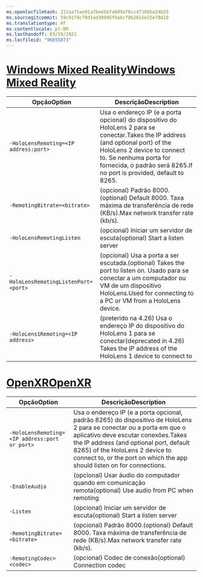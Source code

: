 ```yaml
---
ms.openlocfilehash: 212aa75ae91a7beebbfa609af6cc47106ba34b55
ms.sourcegitcommit: 59c91f8c70d1ad30995fba6cf862615e25e78d10
ms.translationtype: HT
ms.contentlocale: pt-BR
ms.lasthandoff: 03/19/2021
ms.locfileid: "96855873"
---
```

# <a name="windows-mixed-reality"></a>[<span data-ttu-id="5036a-101">Windows Mixed Reality</span><span class="sxs-lookup"><span data-stu-id="5036a-101">Windows Mixed Reality</span></span>](#tab/wmr)

| <span data-ttu-id="5036a-102">Opção</span><span class="sxs-lookup"><span data-stu-id="5036a-102">Option</span></span> | <span data-ttu-id="5036a-103">Descrição</span><span class="sxs-lookup"><span data-stu-id="5036a-103">Description</span></span> |
| ------ | ----------- |
| `-HoloLensRemoting=<IP address:port>` | <span data-ttu-id="5036a-104">Usa o endereço IP (e a porta opcional) do dispositivo do HoloLens 2 para se conectar.</span><span class="sxs-lookup"><span data-stu-id="5036a-104">Takes the IP address (and optional port) of the HoloLens 2 device to connect to.</span></span> <span data-ttu-id="5036a-105">Se nenhuma porta for fornecida, o padrão será 8265.</span><span class="sxs-lookup"><span data-stu-id="5036a-105">If no port is provided, default to 8265.</span></span> |
| `-RemotingBitrate=<bitrate>` | <span data-ttu-id="5036a-106">(opcional) Padrão 8000.</span><span class="sxs-lookup"><span data-stu-id="5036a-106">(optional) Default 8000.</span></span> <span data-ttu-id="5036a-107">Taxa máxima de transferência de rede (KB/s).</span><span class="sxs-lookup"><span data-stu-id="5036a-107">Max network transfer rate (kb/s).</span></span> |
| `-HoloLensRemotingListen` | <span data-ttu-id="5036a-108">(opcional) Iniciar um servidor de escuta</span><span class="sxs-lookup"><span data-stu-id="5036a-108">(optional) Start a listen server</span></span> |
| `-HoloLensRemotingListenPort=<port>` | <span data-ttu-id="5036a-109">(opcional) Usa a porta a ser escutada.</span><span class="sxs-lookup"><span data-stu-id="5036a-109">(optional) Takes the port to listen on.</span></span> <span data-ttu-id="5036a-110">Usado para se conectar a um computador ou VM de um dispositivo HoloLens.</span><span class="sxs-lookup"><span data-stu-id="5036a-110">Used for connecting to a PC or VM from a HoloLens device.</span></span> |
| `-HoloLens1Remoting=<IP address>` | <span data-ttu-id="5036a-111">(preterido na 4.26) Usa o endereço IP do dispositivo do HoloLens 1 para se conectar</span><span class="sxs-lookup"><span data-stu-id="5036a-111">(deprecated in 4.26) Takes the IP address of the HoloLens 1 device to connect to</span></span> |

# <a name="openxr"></a>[<span data-ttu-id="5036a-112">OpenXR</span><span class="sxs-lookup"><span data-stu-id="5036a-112">OpenXR</span></span>](#tab/openxr)

| <span data-ttu-id="5036a-113">Opção</span><span class="sxs-lookup"><span data-stu-id="5036a-113">Option</span></span> | <span data-ttu-id="5036a-114">Descrição</span><span class="sxs-lookup"><span data-stu-id="5036a-114">Description</span></span> |
| ------ | ----------- |
| `-HoloLensRemoting=<IP address:port or port>` | <span data-ttu-id="5036a-115">Usa o endereço IP (e a porta opcional, padrão 8265) do dispositivo de HoloLens 2 para se conectar ou a porta em que o aplicativo deve escutar conexões.</span><span class="sxs-lookup"><span data-stu-id="5036a-115">Takes the IP address (and optional port, default 8265) of the HoloLens 2 device to connect to, or the port on which the app should listen on for connections.</span></span> |
| `-EnableAudio` | <span data-ttu-id="5036a-116">(opcional) Usar áudio do computador quando em comunicação remota</span><span class="sxs-lookup"><span data-stu-id="5036a-116">(optional) Use audio from PC when remoting</span></span>  |
| `-Listen` | <span data-ttu-id="5036a-117">(opcional) Iniciar um servidor de escuta</span><span class="sxs-lookup"><span data-stu-id="5036a-117">(optional) Start a listen server</span></span> |
| `-RemotingBitrate=<bitrate>` | <span data-ttu-id="5036a-118">(opcional) Padrão 8000.</span><span class="sxs-lookup"><span data-stu-id="5036a-118">(optional) Default 8000.</span></span> <span data-ttu-id="5036a-119">Taxa máxima de transferência de rede (KB/s).</span><span class="sxs-lookup"><span data-stu-id="5036a-119">Max network transfer rate (kb/s).</span></span> |
| `-RemotingCodec=<codec>` | <span data-ttu-id="5036a-120">(opcional) Codec de conexão</span><span class="sxs-lookup"><span data-stu-id="5036a-120">(optional) Connection codec</span></span>  |